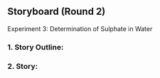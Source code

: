 ## Storyboard (Round 2)

Experiment 3: Determination of Sulphate in Water

### 1. Story Outline:

### 2. Story:
